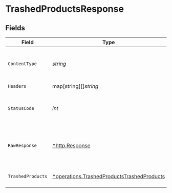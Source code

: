 # TrashedProductsResponse


## Fields

| Field                                                                                                                                                                                                                                                                                                                | Type                                                                                                                                                                                                                                                                                                                 | Required                                                                                                                                                                                                                                                                                                             | Description                                                                                                                                                                                                                                                                                                          | Example                                                                                                                                                                                                                                                                                                              |
| -------------------------------------------------------------------------------------------------------------------------------------------------------------------------------------------------------------------------------------------------------------------------------------------------------------------- | -------------------------------------------------------------------------------------------------------------------------------------------------------------------------------------------------------------------------------------------------------------------------------------------------------------------- | -------------------------------------------------------------------------------------------------------------------------------------------------------------------------------------------------------------------------------------------------------------------------------------------------------------------- | -------------------------------------------------------------------------------------------------------------------------------------------------------------------------------------------------------------------------------------------------------------------------------------------------------------------- | -------------------------------------------------------------------------------------------------------------------------------------------------------------------------------------------------------------------------------------------------------------------------------------------------------------------- |
| `ContentType`                                                                                                                                                                                                                                                                                                        | *string*                                                                                                                                                                                                                                                                                                             | :heavy_check_mark:                                                                                                                                                                                                                                                                                                   | HTTP response content type for this operation                                                                                                                                                                                                                                                                        |                                                                                                                                                                                                                                                                                                                      |
| `Headers`                                                                                                                                                                                                                                                                                                            | map[string][]*string*                                                                                                                                                                                                                                                                                                | :heavy_check_mark:                                                                                                                                                                                                                                                                                                   | N/A                                                                                                                                                                                                                                                                                                                  |                                                                                                                                                                                                                                                                                                                      |
| `StatusCode`                                                                                                                                                                                                                                                                                                         | *int*                                                                                                                                                                                                                                                                                                                | :heavy_check_mark:                                                                                                                                                                                                                                                                                                   | HTTP response status code for this operation                                                                                                                                                                                                                                                                         |                                                                                                                                                                                                                                                                                                                      |
| `RawResponse`                                                                                                                                                                                                                                                                                                        | [*http.Response](https://pkg.go.dev/net/http#Response)                                                                                                                                                                                                                                                               | :heavy_check_mark:                                                                                                                                                                                                                                                                                                   | Raw HTTP response; suitable for custom response parsing                                                                                                                                                                                                                                                              |                                                                                                                                                                                                                                                                                                                      |
| `TrashedProducts`                                                                                                                                                                                                                                                                                                    | [*operations.TrashedProductsTrashedProducts](../../../pkg/models/operations/trashedproductstrashedproducts.md)                                                                                                                                                                                                       | :heavy_minus_sign:                                                                                                                                                                                                                                                                                                   | OK                                                                                                                                                                                                                                                                                                                   | {"status":"success","message":"Data fateched Successfully","data":[{"id":10,"user_id":1,"name":"New Product","description":"THis is testing","feature_image":"http://127.0.0.1:8000/assets/empty.jpg","bullet_points":"friend","target_audience":"males","tags":"null","deleted_at":"2023-09-30T08:18:41.000000Z"}]} |